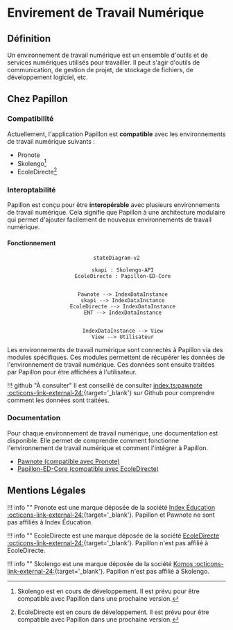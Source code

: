 # Envirement de Travail Numérique

## Définition

Un environnement de travail numérique est un ensemble d'outils et de services numériques utilisés pour travailler. Il peut s'agir d'outils de communication, de gestion de projet, de stockage de fichiers, de développement logiciel, etc.

## Chez Papillon
### Compatibilité

Actuellement, l'application Papillon est **compatible** avec les environnements de travail numérique suivants :

- Pronote
- Skolengo[^1]
- EcoleDirecte[^2]

[^1]: Skolengo est en cours de développement. Il est prévu pour être compatible avec Papillon dans une prochaine version.
[^2]: EcoleDirecte est en cours de développement. Il est prévu pour être compatible avec Papillon dans une prochaine version.

### Interoptabilité

Papillon est conçu pour être **interopérable** avec plusieurs environnements de travail numérique. Cela signifie que Papillon à une architecture modulaire qui permet d'ajouter facilement de nouveaux environnements de travail numérique.

#### Fonctionnement

<center>

``` mermaid
stateDiagram-v2
    
    skapi : Skolengo-API
    EcoleDirecte : Papillon-ED-Core
    

    Pawnote --> IndexDataInstance
    skapi --> IndexDataInstance
    EcoleDirecte --> IndexDataInstance
    ENT --> IndexDataInstance
    

    IndexDataInstance --> View
    View --> Utilisateur
```

</center>

Les environnements de travail numérique sont connectés à Papillon via des modules spécifiques. Ces modules permettent de récupérer les données de l'environnement de travail numérique. Ces données sont ensuite traitées par Papillon pour être affichées à l'utilisateur.

!!! github "À consulter"
    Il est conseillé de consulter [index.ts:pawnote :octicons-link-external-24:](https://github.com/PapillonApp/Renard/blob/pawnote/fetch/index.ts){target='_blank'} sur Github pour comprendre comment les données sont traitées.

### Documentation

Pour chaque environnement de travail numérique, une documentation est disponible. Elle permet de comprendre comment fonctionne l'environnement de travail numérique et comment l'intégrer à Papillon.

- [Pawnote (compatible avec Pronote)](api/pawnote.md)
- [Papillon-ED-Core (compatible avec EcoleDirecte)](api/papillon-ed-core.md)

## Mentions Légales

!!! info ""
    Pronote est une marque déposée de la société [Index Éducation :octicons-link-external-24:](https://www.index-education.com/){target='_blank'}. Papillon et Pawnote ne sont pas affiliés à Index Éducation.

!!! info ""
    EcoleDirecte est une marque déposée de la société [EcoleDirecte :octicons-link-external-24:](https://www.ecoledirecte.com/){target='_blank'}. Papillon n'est pas affilié à EcoleDirecte.

!!! info ""
    Skolengo est une marque déposée de la société [Komos :octicons-link-external-24:](https://www.skolengo.com/fr/mentions-legales){target='_blank'}. Papillon n'est pas affilié à Skolengo.